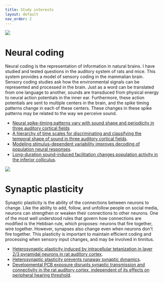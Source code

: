 ```yaml
---
title: Study interests
layout: default
nav_order: 2
---
```


![](../../assets/images/raster.png)

# Neural coding

Neural coding is the representation of information in natural brains. I have studied and tested questions in the auditory system of rats and mice. This system provides a model of sensory coding in the mammalian brain. Sensory coding studies ask how the environmental signals can be represented and processed in the brain. Just as a word can be translated from one language to another, sounds are transduced from physical energy to neural action potentials in the inner ear. Furthermore, these action potentials are sent to multiple centers in the brain, and the spike timing patterns change in each of these centers. These changes in these spike patterns may be related to the way we perceive sound.

*   [Neural spike-timing patterns vary with sound shape and periodicity in three auditory cortical fields](https://journals.physiology.org/doi/abs/10.1152/jn.00784.2015)
*   [A hierarchy of time scales for discriminating and classifying the temporal shape of sound in three auditory cortical fields](https://www.jneurosci.org/content/38/31/6967.short).
*   [Modeling stimulus-dependent variability improves decoding of population neural responses](https://iopscience.iop.org/article/10.1088/1741-2552/ab3a68/meta).
*   [Long-duration sound-induced facilitation changes population activity in the inferior colliculus](https://www.frontiersin.org/articles/10.3389/fnsys.2022.920642/full).

![](../../assets/images/synapse.jpg)

# Synaptic plasticity

Synaptic plasticity is the ability of the connections between neurons to change. Like the ability to add, follow, and unfollow people on social media, neurons can strengthen or weaken their connections to other neurons. One of the most well understood rules that govern how connections are modified is the Hebbian rule, which proposes: neurons that fire together, wire together. However, synapses also change even when neurons don't fire together. This plasticity is important to maintain efficient coding and processing when sensory input changes, and may be involved in tinnitus.

*   [Heterosynaptic plasticity induced by intracellular tetanization in layer 2/3 pyramidal neurons in rat auditory cortex](https://physoc.onlinelibrary.wiley.com/doi/abs/10.1113/jphysiol.2012.228247).
*   [Heterosynaptic plasticity prevents runaway synaptic dynamics](https://www.jneurosci.org/content/33/40/15915.short).
*   [Developmental PCB exposure disrupts synaptic transmission and connectivity in the rat auditory cortex, independent of its effects on peripheral hearing threshold](https://www.eneuro.org/content/8/1/ENEURO.0321-20.2021.abstract).